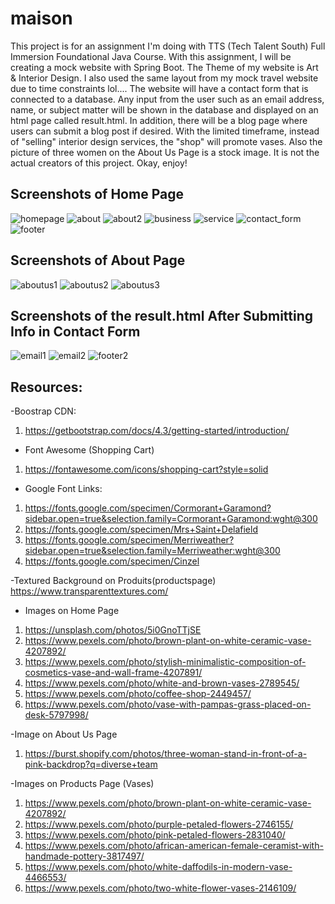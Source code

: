 # maison
This project is for an assignment I'm doing with TTS (Tech Talent South) Full Immersion Foundational Java Course. With this assignment, I will be creating a mock website with Spring Boot. The Theme of my website is Art & Interior Design. I also used the same layout from my mock travel website due to time constraints lol.... The website will have a contact form that is connected to a database. Any input from the user such as an email address, name, or subject matter will be shown in the database and displayed on an html page called result.html. In addition, there will be a blog page where users can submit a blog post if desired. With the limited timeframe, instead of "selling" interior design services, the "shop" will promote vases. Also the picture of three women on the About Us Page is a stock image. It is not the actual creators of this project. Okay, enjoy! 

## Screenshots of Home Page 
![homepage](https://user-images.githubusercontent.com/66345751/101418023-dd220980-38ba-11eb-94af-b29c58ffc8e4.JPG)
![about](https://user-images.githubusercontent.com/66345751/100782469-7a240480-33da-11eb-9eec-2a1567b50ae2.JPG)
![about2](https://user-images.githubusercontent.com/66345751/100782474-7bedc800-33da-11eb-9301-df507ce2bb0c.JPG)
![business](https://user-images.githubusercontent.com/66345751/100782478-7e502200-33da-11eb-96f5-64c9e8828fab.JPG)
![service](https://user-images.githubusercontent.com/66345751/100782491-80b27c00-33da-11eb-91f1-21e810f640bb.JPG)
![contact_form](https://user-images.githubusercontent.com/66345751/100782821-f9193d00-33da-11eb-9170-8a25b7a7da15.JPG)
![footer](https://user-images.githubusercontent.com/66345751/100782576-9e7fe100-33da-11eb-8065-4568b6c821a3.JPG)

## Screenshots of About Page 
![aboutus1](https://user-images.githubusercontent.com/66345751/101532452-912a9f80-3962-11eb-95d3-67d1a36c5c22.JPG)
![aboutus2](https://user-images.githubusercontent.com/66345751/101532457-92f46300-3962-11eb-80ba-f57a75473c4c.JPG)
![aboutus3](https://user-images.githubusercontent.com/66345751/101532461-94be2680-3962-11eb-9346-e337010e20b5.JPG)

## Screenshots of the result.html After Submitting Info in Contact Form
![email1](https://user-images.githubusercontent.com/66345751/100783632-07b42400-33dc-11eb-8d65-3696d3303a5f.JPG)
![email2](https://user-images.githubusercontent.com/66345751/100783639-097de780-33dc-11eb-95d9-0b0153c94112.JPG)
![footer2](https://user-images.githubusercontent.com/66345751/100784001-8610c600-33dc-11eb-8d40-cbbc048ee3b6.JPG)

## Resources: 

-Boostrap CDN: 
1. https://getbootstrap.com/docs/4.3/getting-started/introduction/

- Font Awesome (Shopping Cart) 
1. https://fontawesome.com/icons/shopping-cart?style=solid

- Google Font Links: 
1. https://fonts.google.com/specimen/Cormorant+Garamond?sidebar.open=true&selection.family=Cormorant+Garamond:wght@300 
2. https://fonts.google.com/specimen/Mrs+Saint+Delafield 
3. https://fonts.google.com/specimen/Merriweather?sidebar.open=true&selection.family=Merriweather:wght@300 
4. https://fonts.google.com/specimen/Cinzel 

-Textured Background on Produits(productspage)
https://www.transparenttextures.com/ 

- Images on Home Page
1. https://unsplash.com/photos/5i0GnoTTjSE 
2. https://www.pexels.com/photo/brown-plant-on-white-ceramic-vase-4207892/ 
3. https://www.pexels.com/photo/stylish-minimalistic-composition-of-cosmetics-vase-and-wall-frame-4207891/ 
4. https://www.pexels.com/photo/white-and-brown-vases-2789545/ 
5. https://www.pexels.com/photo/coffee-shop-2449457/ 
6. https://www.pexels.com/photo/vase-with-pampas-grass-placed-on-desk-5797998/ 

-Image on About Us Page
1. https://burst.shopify.com/photos/three-woman-stand-in-front-of-a-pink-backdrop?q=diverse+team 

-Images on Products Page (Vases) 
1. https://www.pexels.com/photo/brown-plant-on-white-ceramic-vase-4207892/
2. https://www.pexels.com/photo/purple-petaled-flowers-2746155/
3. https://www.pexels.com/photo/pink-petaled-flowers-2831040/
4. https://www.pexels.com/photo/african-american-female-ceramist-with-handmade-pottery-3817497/ 
5. https://www.pexels.com/photo/white-daffodils-in-modern-vase-4466553/ 
6. https://www.pexels.com/photo/two-white-flower-vases-2146109/
